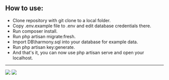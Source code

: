## How to use:
- Clone repository with git clone to a local folder.
- Copy .env.example file to .env and edit database credentials there.
- Run composer install.
- Run php artisan migrate:fresh.
- Import DB\harmony.sql into your database for example data.
- Run php artisan key:generate.
- And that's it, you can now use php artisan serve and open your localhost.

<hr/>

<img src="https://github.com/laithalqaisi/harmony/assets/32362046/03a5684f-a5f5-4dd7-b888-7c05663517db">
<img src="https://github.com/laithalqaisi/harmony/assets/32362046/8490e26e-c58d-408d-99b0-785fd9094d8a">
